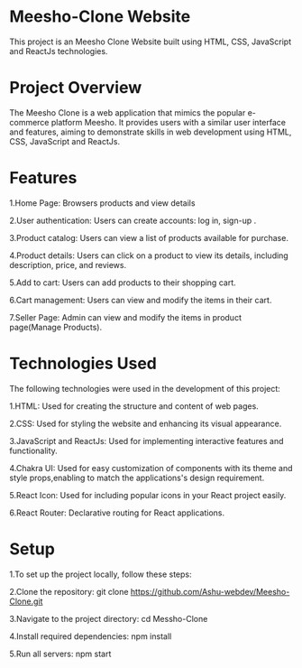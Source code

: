 # Meesho-Clone Website
This project is an Meesho Clone Website built using HTML, CSS, JavaScript and ReactJs technologies.

# Project Overview
The Meesho Clone is a web application that mimics the popular e-commerce platform Meesho. It provides users with a similar user interface and features, aiming to demonstrate skills in web development using HTML, CSS, JavaScript and ReactJs.

# Features
1.Home Page: Browsers products and view details

2.User authentication: Users can create accounts: log in, sign-up .

3.Product catalog: Users can view a list of products available for purchase.

4.Product details: Users can click on a product to view its details, including description, price, and reviews.

5.Add to cart: Users can add products to their shopping cart.

6.Cart management: Users can view and modify the items in their cart.

7.Seller Page: Admin can view and modify the items in product page(Manage Products).

# Technologies Used
The following technologies were used in the development of this project:

1.HTML: Used for creating the structure and content of web pages.

2.CSS: Used for styling the website and enhancing its visual appearance.

3.JavaScript and ReactJs: Used for implementing interactive features and functionality.

4.Chakra UI: Used for easy customization of components with its theme and style props,enabling to match the applications's design requirement.

5.React Icon: Used for including popular icons in your React project easily.

6.React Router: Declarative routing for React applications.

# Setup
1.To set up the project locally, follow these steps:

2.Clone the repository: git clone https://github.com/Ashu-webdev/Meesho-Clone.git

3.Navigate to the project directory: cd Messho-Clone

4.Install required dependencies: npm install

5.Run all servers: npm start

                                               
  

